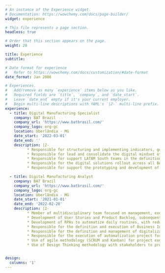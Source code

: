 ```yaml
---
# An instance of the Experience widget.
# Documentation: https://wowchemy.com/docs/page-builder/
widget: experience

# This file represents a page section.
headless: true

# Order that this section appears on the page.
weight: 20

title: Experience
subtitle:

# Date format for experience
#   Refer to https://wowchemy.com/docs/customization/#date-format
date_format: Jan 2006

# Experiences.
#   Add/remove as many `experience` items below as you like.
#   Required fields are `title`, `company`, and `date_start`.
#   Leave `date_end` empty if it's your current employer.
#   Begin multi-line descriptions with YAML's `|2-` multi-line prefix.
experience:
  - title: Digital Manufacturing Specialist
    company: BAT Brazil
    company_url: 'https://www.batbrasil.com/'
    company_logo: org-gc
    location: Uberlândia - MG
    date_start: '2022-03-01'
    date_end: ''
    description: |2-
          * Responsible for structuring and implementing indicators, guidelines and standards for processes and tools of Brazil factory's Digital Manufacturing area.
          * Responsible for lead and consolidate the digital mindset of Brazil factory, by using a communication plan that gives visibility of the digital solutions and their advantages, and by a training plan to increase the digital capabilities of employees.
          * Responsible for support LATAM South teams in the definition of a roadmap for their digital transformation in manufacturing, with strategies for each step to achieve the maximum performance of the areas in a digital aspect.
          * Responsible for the digital solutions rollout across all BAT’s sites, establishing processes, creating the support documentation, setting up all the requirements and deploying the applications for the end users.
          * Responsible for support the prototyping and development of digital solutions built in Microsoft Power Platform or RPA’s solutions.

  - title: Digital Manufacturing Analyst
    company: BAT Brazil
    company_url: 'https://www.batbrasil.com/'
    company_logo: org-gc
    location: Uberlândia - MG
    date_start: '2021-01-01'
    date_end: '2022-02-28'
    description: |2-
          * Member of multidisciplinary team focused on management, execution and prospection of innovation projects.
          * Development of User Stories and Product Backlog, subsequent performance in Refinement, for scope definition of projects across manufacturing.
          * Development of RPAs to automatize daily routines, with reduction of 40 hours per month of activities.
          * Responsible for the definition and execution of Business Intelligence project for Human Resources area, with reduction of 60 hours per month of activities.
          * Responsible for the definition and management of digitalization project for Production Planning area, with reduction of 80 hours per month of activities.
          * Responsible for the execution of automatization project for Production Performance area, with reduction of 10 hours per month of activities.
          * Use of agile methodology (SCRUM and Kanban) for project execution, and traditional (waterfall) for project management.
          * Use of Design Thinking methodology with stakeholders to process mapping, problem definition and activities scope.


design:
  columns: '1'
---
```

